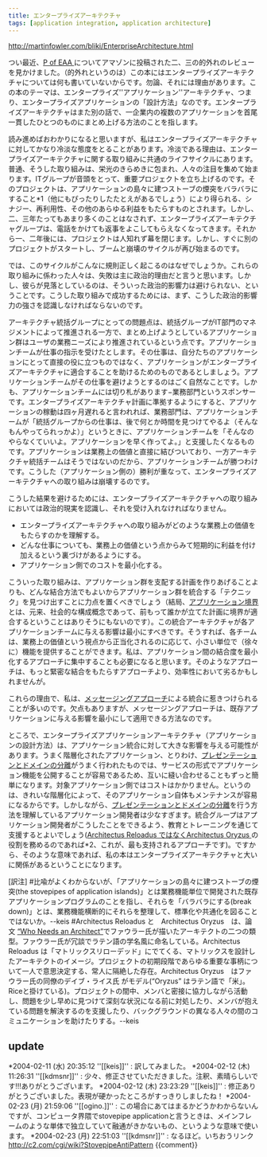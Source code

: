 ```yaml
---
title: エンタープライズアーキテクチャ
tags: [application integration, application architecture]
---
```


http://martinfowler.com/bliki/EnterpriseArchitecture.html

つい最近、[P of EAA ](http://martinfowler.com/books.html#eaa) についてアマゾンに投稿された二、三の的外れのレビューを見かけました。（的外れというのは）この本にはエンタープライズアーキテクチャについては何も書いていないからです。勿論、それには理由があります。この本のテーマは、エンタープライズ''アプリケーション''アーキテクチャ、つまり、エンタープライズアプリケーションの「設計方法」なのです。エンタープライズアーキテクチャはまた別の話で、一企業内の複数のアプリケーションを首尾一貫したひとつのものにまとめ上げる方法のことを指します。

読み進めばおわかりになると思いますが、私はエンタープライズアーキテクチャに対してかなり冷淡な態度をとることがあります。冷淡である理由は、エンタープライズアーキテクチャに関する取り組みに共通のライフサイクルにあります。普通、そうした取り組みは、栄光のきらめきに包まれ、人々の注目を集めて始まります。ITグループが音頭をとって、重要プロジェクトを立ち上げるのです。そのプロジェクトは、アプリケーションの島々に建つストーブの煙突をバラバラにすること*1（他にもぴったりしたたとえがあるでしょう）により得られる、シナジー、再利用性、その他のあらゆる利益をもたらすものとされます。しかし、二、三年たってもあまり多くのことはなされず、エンタープライズアーキテクチャグループは、電話をかけても返事をよこしてもらえなくなってきます。それから一、二年後には、プロジェクトは人知れず幕を閉じます。しかし、すぐに別のプロジェクトがスタートし、ブームと崩壊のサイクルが再び始まるのです。

では、このサイクルがこんなに規則正しく起こるのはなぜでしょうか。これらの取り組みに係わった人々は、失敗は主に政治的理由だと言うと思います。しかし、彼らが見落としているのは、そういった政治的影響力は避けられない、ということです。こうした取り組みで成功するためには、まず、こうした政治的影響力の強さを認識しなければならないのです。

アーキテクチャ統括グループにとっての問題点は、統括グループがIT部門のマネジメントによって推進される一方で、まとめ上げようとしているアプリケーション群はユーザの業務ニーズにより推進されているという点です。アプリケーションチームが仕事の指示を受けたとします。その仕事は、自分たちのアプリケーションにとって直接の役に立つものではなく、アプリケーションがエンタープライズアーキテクチャに適合することを助けるためのものであるとしましょう。アプリケーションチームがその仕事を避けようとするのはごく自然なことです。しかも、アプリケーションチームには切り札があります−業務部門というスポンサーです。エンタープライズアーキテクチャ計画に準拠するようにすると、アプリケーションの稼動は四ヶ月遅れると言われれば、業務部門は、アプリケーションチームが「統括グループからの仕事は、後で何とか時間を見つけてやるよ（そんなもんやってられっかよ）」というときに、アプリケーションチームを「そんなのやらなくていいよ。アプリケーションを早く作ってよ。」と支援したくなるものです。アプリケーションは業務上の価値と直接に結びついており、一方アーキテクチャ統括チームはそうではないのだから、アプリケーションチームが勝つわけです。こうした（アプリケーション側の）勝利が重なって、エンタープライズアーキテクチャへの取り組みは崩壊するのです。

こうした結果を避けるためには、エンタープライズアーキテクチャへの取り組みにおいては政治的現実を認識し、それを受け入れなければなりません。

* エンタープライズアーキテクチャへの取り組みがどのような業務上の価値をもたらすのかを理解する。 
* どんな仕事についても、業務上の価値という点からみて短期的に利益を付け加えるという裏づけがあるようにする。 
* アプリケーション側でのコストを最小化する。 

こういった取り組みは、アプリケーション群を支配する計画を作りあげることよりも、どんな結合方法でもよいからアプリケーション群を統合する「テクニック」を見つけ出すことに力点を置くべきでしょう（結局、[アプリケーション境界](ApplicationBoundary)とは、元来、社会的な構成概念であって、前もって誰かが立てた計画に境界が適合するということはありそうにもないのです）。この統合アーキテクチャが各アプリケーションチームに与える影響は最小にすべきです。そうすれば、各チームは、業務上の価値という視点から正当化されるのに応じて、小さい単位で（徐々に）機能を提供することができます。私は、アプリケーション間の結合度を最小化するアプローチに集中することも必要になると思います。そのようなアプローチは、もっと緊密な結合をもたらすアプローチより、効率性において劣るかもしれませんが。

これらの理由で、私は、[メッセージングアプローチ](http://www.enterpriseintegrationpatterns.com)による統合に惹きつけられることが多いのです。欠点もありますが、メッセージングアプローチは、既存アプリケーションに与える影響を最小にして適用できる方法なのです。

ところで、エンタープライズアプリケーションアーキテクチャ（アプリケーションの設計方法）は、アプリケーション統合に対して大きな影響を与える可能性があります。うまく階層化されたアプリケーション、とりわけ、[プレゼンテーションとドメインの分離](PresentationDomainSeparation)がうまく行われたものでは、サービスの形式でアプリケーション機能を公開することが容易であるため、互いに縫い合わせることもずっと簡単になります。対象アプリケーション側ではコストはかかりません。というのは、きれいな階層化によって、そのアプリケーション自体もメンテナンスが容易になるからです。しかしながら、[プレゼンテーションとドメインの分離](PresentationDomainSeparation)を行う方法を理解しているアプリケーション開発者は少なすぎます。統合グループはアプリケーション開発者がこうしたことをできるよう、教育とトレーニングを通じて支援するとよいでしょう([Architectus Reloadus ではなくArchitectus Oryzus ](http://martinfowler.com/ieeeSoftware/whoNeedsArchitect.pdf) の役割を務めるのであれば*2、これが、最も支持されるアプローチです)。ですから、そのような意味であれば、私の本はエンタープライズアーキテクチャと大いに関係があるということになります。

[訳注]
#比喩がよくわからないが、「アプリケーションの島々に建つストーブの煙突(the stovepipes of application islands)」とは業務機能単位で開発された既存アプリケーションプログラムのことを指し、それらを「バラバラにする(break down)」とは、業務機能横断的にそれらを整理して、標準化や共通化を図ることではないか。--keis
#Architectus Reloadus と　Architectus Oryzus　は、論文 [“Who Needs an Architect”](http://martinfowler.com/ieeeSoftware/whoNeedsArchitect.pdf)でファウラー氏が描いたアーキテクトの二つの類型。ファウラー氏が冗談でラテン語の学名風に命名している。Architectus Reloadus は「マトリックスリローデッド」にでてくる、マトリックスを設計したアーキテクトのイメージ。プロジェクトの初期段階であらゆる重要な事柄について一人で意思決定する、常人に隔絶した存在。Architectus Oryzus　はファウラー氏の同僚のデイブ・ライス氏 がモデル(“Oryzus” はラテン語で「米」。Riceと掛けている)。プロジェクトの間中、メンバと密接に協力しながら活動し、問題を少し早めに見つけて深刻な状況になる前に対処したり、メンバが抱えている問題を解決するのを支援したり、バックグラウンドの異なる人々の間のコミュニケーションを助けたりする。--keis

## update

*2004-02-11 (水) 20:35:12 ''[[keis]]'' : 訳してみました。
*2004-02-12 (木) 11:26:31 ''[[kdmsnr]]'' : 少々、修正させていただきました。注釈、素晴らしいです!!!ありがとうございます。
*2004-02-12 (木) 23:23:29 ''[[keis]]'' : 修正ありがとうございました。表現が硬かったところがすっきりしましたね！
*2004-02-23 (月) 21:59:06 ''[[ogino.]]'' : この場合にあてはまるかどうかわからないんですが、コンピュータ界隈でstovepipe applicationと言うときは、メインフレームのような単体で独立していて融通がきかないもの、というような意味で使います。
*2004-02-23 (月) 22:51:03 ''[[kdmsnr]]'' : なるほど。いちおうリンク<http://c2.com/cgi/wiki?StovepipeAntiPattern>
{{comment}}
